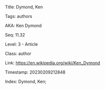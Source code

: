 Title:  Dymond, Ken

Tags:   authors

AKA:    Ken Dymond

Seq:    11.32

Level:  3 - Article

Class:  author

Link:   https://en.wikipedia.org/wiki/Ken_Dymond

Timestamp: 20230209212848

Index:  Dymond, Ken; 
